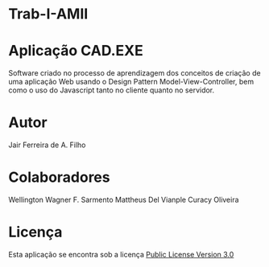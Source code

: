 # Trab-I-AMII
# Aplicação CAD.EXE

Software criado no processo de aprendizagem dos conceitos de criação de uma aplicação Web usando o Design Pattern Model-View-Controller, bem como o uso do Javascript tanto no cliente quanto no servidor.

# Autor

Jair Ferreira de A. Filho

# Colaboradores

Wellington Wagner F. Sarmento
Mattheus Del Vianple Curacy Oliveira

# Licença

Esta aplicação se encontra sob a licença [Public License Version 3.0](https://github.com/estigiox/Trab-I-AMII/blob/main/LICENSE)